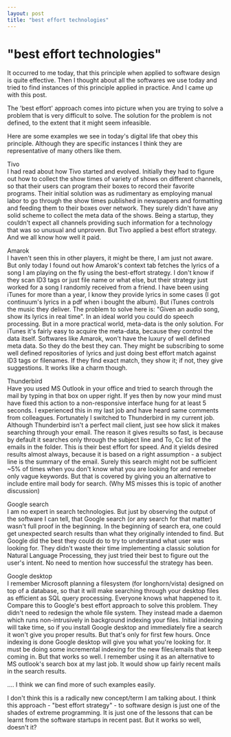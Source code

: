 ```yaml
---
layout: post
title: "best effort technologies"
---
```

"best effort technologies"
===
It occurred to me today, that this principle when applied to software design is quite effective. Then I thought about all the softwares we use today and tried to find instances of this principle applied in practice. And I came up with this post.  
  
The 'best effort' approach comes into picture when you are trying to solve a problem that is very difficult to solve. The solution for the problem is not defined, to the extent that it might seem infeasible.  
  
Here are some examples we see in today's digital life that obey this principle. Although they are specific instances I think they are representative of many others like them.  
  
Tivo  
I had read about how Tivo started and evolved. Initially they had to figure out how to collect the show times of variety of shows on different channels, so that their users can program their boxes to record their favorite programs. Their initial solution was as rudimentary as employing manual labor to go through the show times published in newspapers and formatting and feeding them to their boxes over network. They surely didn't have any solid scheme to collect the meta data of the shows. Being a startup, they couldn't expect all channels providing such information for a technology that was so unusual and unproven. But Tivo applied a best effort strategy. And we all know how well it paid.  
  
Amarok  
I haven't seen this in other players, it might be there, I am just not aware. But only today I found out how Amarok's context tab fetches the lyrics of a song I am playing on the fly using the best-effort strategy. I don't know if they scan ID3 tags or just file name or what else, but their strategy just worked for a song I randomly received from a friend. I have been using iTunes for more than a year, I know they provide lyrics in some cases (I got continuum's lyrics in a pdf when i bought the album). But iTunes controls the music they deliver. The problem to solve here is: "Given an audio song, show its lyrics in real time". In an ideal world you could do speech processing. But in a more practical world, meta-data is the only solution. For iTunes it's fairly easy to acquire the meta-data, because they control the data itself. Softwares like Amarok, won't have the luxury of well defined meta data. So they do the best they can. They might be subscribing to some well defined repositories of lyrics and just doing best effort match against ID3 tags or filenames. If they find exact match, they show it; if not, they give suggestions. It works like a charm though.  
  
Thunderbird  
Have you used MS Outlook in your office and tried to search through the mail by typing in that box on upper right. If yes then by now your mind must have fixed this action to a non-responsive interface hung for at least 5 seconds. I experienced this in my last job and have heard same comments from colleagues. Fortunately I switched to Thunderbird in my current job. Although Thunderbird isn't a perfect mail client, just see how slick it makes searching through your email. The reason it gives results so fast, is because by default it searches only through the subject line and To, Cc list of the emails in the folder. This is their best effort for speed. And it yields desired results almost always, because it is based on a right assumption - a subject line is the summary of the email. Surely this search might not be sufficient ~5% of times when you don't know what you are looking for and remeber only vague keywords. But that is covered by giving you an alternative to include entire mail body for search. (Why MS misses this is topic of another discussion)  
  
Google search  
I am no expert in search technologies. But just by observing the output of the software I can tell, that Google search (or any search for that matter) wasn't full proof in the beginning. In the beginning of search era, one could get unexpected search results than what they originally intended to find. But Google did the best they could do to try to understand what user was looking for. They didn't waste their time implementing a classic solution for Natural Language Processing, they just tried their best to figure out the user's intent. No need to mention how successful the strategy has been.  
  
Google desktop  
I remember Microsoft planning a filesystem (for longhorn/vista) designed on top of a database, so that it will make searching through your desktop files as efficient as SQL query processing. Everyone knows what happened to it. Compare this to Google's best effort approach to solve this problem. They didn't need to redesign the whole file system. They instead made a daemon which runs non-intrusively in background indexing your files. Initial indexing will take time, so if you install Google desktop and immediately fire a search it won't give you proper results. But that's only for first few hours. Once indexing is done Google desktop will give you what you're looking for. It must be doing some incremental indexing for the new files/emails that keep coming in. But that works so well. I remember using it as an alternative to MS outlook's search box at my last job. It would show up fairly recent mails in the search results.  
  
.... I think we can find more of such examples easily.  
  
I don't think this is a radically new concept/term I am talking about. I think this approach - "best effort strategy" - to software design is just one of the shades of extreme programming. It is just one of the lessons that can be learnt from the software startups in recent past. But it works so well, doesn't it?
